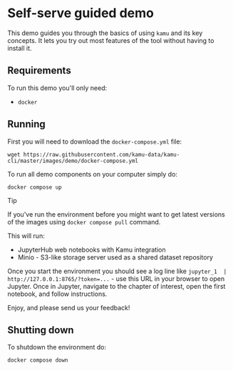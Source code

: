 # Self-serve guided demo

This demo guides you through the basics of using `kamu` and its key concepts. It lets you try out most features of the tool without having to install it.

## Requirements
To run this demo you'll only need:
* `docker`

## Running
First you will need to download the `docker-compose.yml` file:

```shell
wget https://raw.githubusercontent.com/kamu-data/kamu-cli/master/images/demo/docker-compose.yml
```

To run all demo components on your computer simply do:

```shell
docker compose up
```

> [!TIP]
> If you've run the environment before you might want to get latest versions of the images using `docker compose pull` command.

This will run:
* JupyterHub web notebooks with Kamu integration
* Minio - S3-like storage server used as a shared dataset repository

Once you start the environment you should see a log line like `jupyter_1  |   http://127.0.0.1:8765/?token=...`  - use this URL in your browser to open Jupyter. Once in Jupyter, navigate to the chapter of interest, open the first notebook, and follow instructions.

Enjoy, and please send us your feedback!

## Shutting down
To shutdown the environment do:

```shell
docker compose down
```
